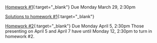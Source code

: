 [Homework #1](images/Ph174-HW1.pdf){:target="_blank"} Due Monday March 29, 2:30pm

[Solutions to homework #1](images/Ph174-HW1-solutions.pdf){:target="_blank"}

[Homework #2](images/Ph174-HW2v2.pdf){:target="_blank"} Due Monday April 5, 2:30pm
Those presenting on April 5 and April 7 have until Monday 12, 2:30pm to turn in homework #2.
